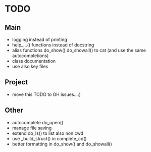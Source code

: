 TODO
====

Main
----

* logging instead of printing
* help_...() functions instead of docstring
* alias functions do_show() do_showall() to cat (and use the same
  autocompletions)
* class documentation
* use also key files

Project
-------

* move this TODO to GH issues...:)

Other
-----

* autocomplete do_open()
* manage file saving
* extend do_ls() to list also non cwd
* use _build_struct() in complete_cd()
* better formatting in do_show() and do_showall()

